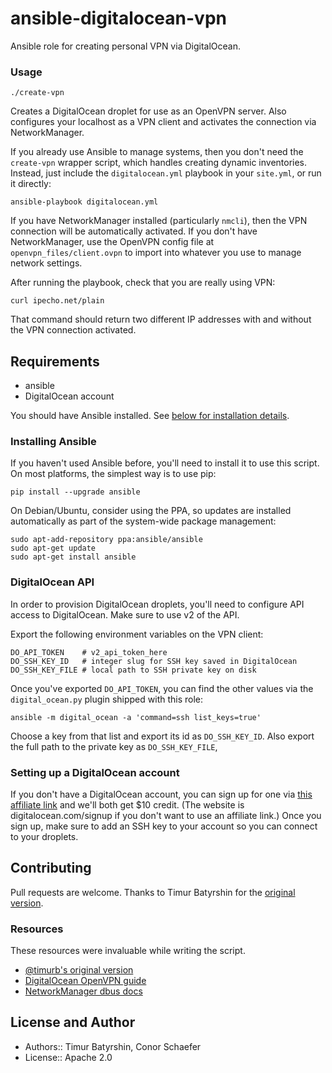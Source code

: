 # ansible-digitalocean-vpn
Ansible role for creating personal VPN via DigitalOcean.


### Usage
```
./create-vpn
```

Creates a DigitalOcean droplet for use as an OpenVPN server.
Also configures your localhost as a VPN client and activates
the connection via NetworkManager.


If you already use Ansible to manage systems, then you don't
need the `create-vpn` wrapper script, which handles creating
dynamic inventories. Instead, just include the `digitalocean.yml`
playbook in your `site.yml`, or run it directly:

```
ansible-playbook digitalocean.yml
```

If you have NetworkManager installed (particularly `nmcli`), then the VPN connection
will be automatically activated. If you don't have NetworkManager, use the
OpenVPN config file at `openvpn_files/client.ovpn` to import into whatever
you use to manage network settings.

After running the playbook, check that you are really using VPN:

```
curl ipecho.net/plain
```

That command should return two different IP addresses with and without the VPN
connection activated.

## Requirements

* ansible
* DigitalOcean account

You should have Ansible installed. See [below for installation details](#installing-ansible).

### Installing Ansible
If you haven't used Ansible before, you'll need to install it to use this script.
On most platforms, the simplest way is to use pip:

```
pip install --upgrade ansible
```

On Debian/Ubuntu, consider using the PPA, so updates are installed
automatically as part of the system-wide package management:

```
sudo apt-add-repository ppa:ansible/ansible
sudo apt-get update
sudo apt-get install ansible
```

### DigitalOcean API
In order to provision DigitalOcean droplets, you'll need to configure
API access to DigitalOcean. Make sure to use v2 of the API.

Export the following environment variables on the VPN client:

```
DO_API_TOKEN    # v2_api_token_here
DO_SSH_KEY_ID   # integer slug for SSH key saved in DigitalOcean
DO_SSH_KEY_FILE # local path to SSH private key on disk
```

Once you've exported `DO_API_TOKEN`, you can find the other values via the
`digital_ocean.py` plugin shipped with this role:

```
ansible -m digital_ocean -a 'command=ssh list_keys=true'
```

Choose a key from that list and export its id as `DO_SSH_KEY_ID`.
Also export the full path to the private key as `DO_SSH_KEY_FILE`,

### Setting up a DigitalOcean account
If you don't have a DigitalOcean account, you can sign up for one
via [this affiliate link](https://www.digitalocean.com/?refcode=2b67db67a01d)
 and we'll both get $10 credit. (The website is digitalocean.com/signup if you don't want to use an affiliate link.)
Once you sign up, make sure to add an SSH key to your account so you can connect to your droplets.

## Contributing
Pull requests are welcome. Thanks to Timur Batyrshin for the [original version](https://github.com/timurb/ansible-digitalocean-vpn).

### Resources
These resources were invaluable while writing the script.

  * [@timurb's original version](https://github.com/timurb/ansible-digitalocean-vpn)
  * [DigitalOcean OpenVPN guide](https://www.digitalocean.com/community/tutorials/how-to-set-up-an-openvpn-server-on-ubuntu-14-04)
  * [NetworkManager dbus docs](https://developer.gnome.org/NetworkManager/unstable/spec.html#org.freedesktop.NetworkManager.Settings.Connection)

## License and Author

* Authors:: Timur Batyrshin, Conor Schaefer
* License:: Apache 2.0
